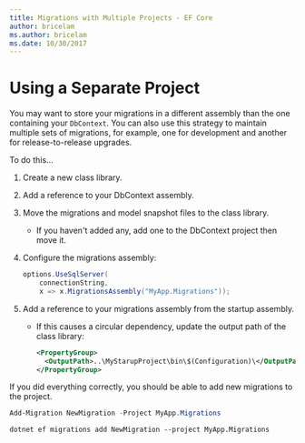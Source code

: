 ```yaml
---
title: Migrations with Multiple Projects - EF Core
author: bricelam
ms.author: bricelam
ms.date: 10/30/2017
---
```

Using a Separate Project
========================
You may want to store your migrations in a different assembly than the one containing your `DbContext`. You can also
use this strategy to maintain multiple sets of migrations, for example, one for development and another for
release-to-release upgrades.

To do this...

1. Create a new class library.

2. Add a reference to your DbContext assembly.

3. Move the migrations and model snapshot files to the class library.
   * If you haven't added any, add one to the DbContext project then move it.

4. Configure the migrations assembly:

   ``` csharp
   options.UseSqlServer(
       connectionString,
       x => x.MigrationsAssembly("MyApp.Migrations"));
   ```

5. Add a reference to your migrations assembly from the startup assembly.
   * If this causes a circular dependency, update the output path of the class library:

     ``` xml
     <PropertyGroup>
       <OutputPath>..\MyStarupProject\bin\$(Configuration)\</OutputPath>
     </PropertyGroup>
     ```

If you did everything correctly, you should be able to add new migrations to the project.

``` powershell
Add-Migration NewMigration -Project MyApp.Migrations
```
``` Console
dotnet ef migrations add NewMigration --project MyApp.Migrations
```

